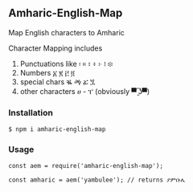 ## Amharic-English-Map

Map English characters to Amharic

Character Mapping includes
1. Punctuations like ፡ ። ፣ ፥ ፦ ፧ ፨
2. Numbers ፩ ፪ ፫ ፬
3. special chars  ቘ ፙ ፚ ጟ
4. other characters ሀ - ፐ (obviously ▀͡ ̯ʖ▀)

### Installation
```
$ npm i amharic-english-map
```

### Usage 

```
const aem = require('amharic-english-map');

const amharic = aem('yambulee'); // returns ያምቡሌ

```
